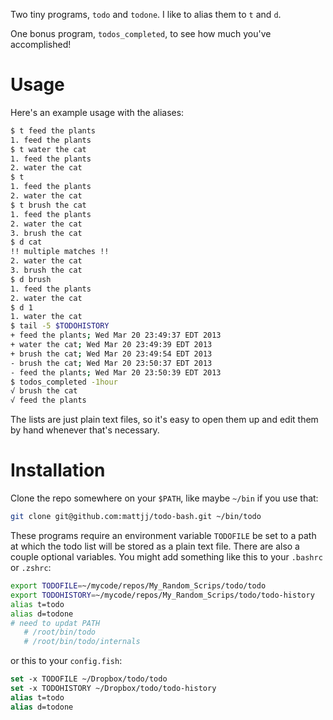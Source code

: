 Two tiny programs, `todo` and `todone`. I like to alias them to `t` and `d`.

One bonus program, `todos_completed`, to see how much you've accomplished!

# Usage #

Here's an example usage with the aliases:

```bash
$ t feed the plants
1. feed the plants
$ t water the cat
1. feed the plants
2. water the cat
$ t
1. feed the plants
2. water the cat
$ t brush the cat
1. feed the plants
2. water the cat
3. brush the cat
$ d cat
!! multiple matches !!
2. water the cat
3. brush the cat
$ d brush
1. feed the plants
2. water the cat
$ d 1
1. water the cat
$ tail -5 $TODOHISTORY
+ feed the plants; Wed Mar 20 23:49:37 EDT 2013
+ water the cat; Wed Mar 20 23:49:39 EDT 2013
+ brush the cat; Wed Mar 20 23:49:54 EDT 2013
- brush the cat; Wed Mar 20 23:50:37 EDT 2013
- feed the plants; Wed Mar 20 23:50:39 EDT 2013
$ todos_completed -1hour
√ brush the cat
√ feed the plants
```

The lists are just plain text files, so it's easy to open them up and edit them
by hand whenever that's necessary.

# Installation #

Clone the repo somewhere on your `$PATH`, like maybe `~/bin` if you use that:

```bash
git clone git@github.com:mattjj/todo-bash.git ~/bin/todo
```

These programs require an environment variable `TODOFILE` be set to a path at
which the todo list will be stored as a plain text file. There are also a
couple optional variables. You might add something like this to your `.bashrc`
or `.zshrc`:

```bash
export TODOFILE=~/mycode/repos/My_Random_Scrips/todo/todo
export TODOHISTORY=~/mycode/repos/My_Random_Scrips/todo/todo-history
alias t=todo
alias d=todone
# need to updat PATH
   # /root/bin/todo
   # /root/bin/todo/internals
```

or this to your `config.fish`:

```csh
set -x TODOFILE ~/Dropbox/todo/todo
set -x TODOHISTORY ~/Dropbox/todo/todo-history
alias t=todo
alias d=todone
```
